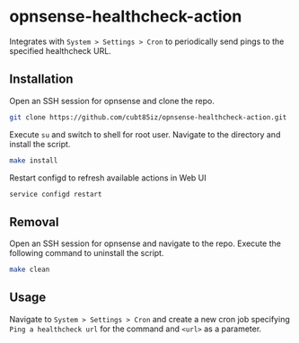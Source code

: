 # opnsense-healthcheck-action

Integrates with `System > Settings > Cron` to periodically send pings to the specified healthcheck URL.

## Installation

Open an SSH session for opnsense and clone the repo.

```sh
git clone https://github.com/cubt85iz/opnsense-healthcheck-action.git
```

Execute `su` and switch to shell for root user. Navigate to the directory and install the script.

```sh
make install
```

Restart configd to refresh available actions in Web UI

```sh
service configd restart
```

## Removal

Open an SSH session for opnsense and navigate to the repo. Execute the following command to uninstall the script.

```sh
make clean
```

## Usage

Navigate to `System > Settings > Cron` and create a new cron job specifying `Ping a healthcheck url` for the command and `<url>` as a parameter.
